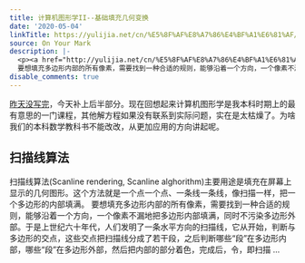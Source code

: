 ```yaml
---
title: 计算机图形学II--基础填充几何变换
date: '2020-05-04'
linkTitle: https://yulijia.net/cn/%E5%8F%AF%E8%A7%86%E4%BF%A1%E6%81%AF/2020/05/04/Computer-Graphics-II.html
source: On Your Mark
description: |-
  <p><a href="http://yulijia.net/cn/%E5%8F%AF%E8%A7%86%E4%BF%A1%E6%81%AF/2020/05/03/Computer-Graphics-I.html">昨天没写完</a>，今天补上后半部分。现在回想起来计算机图形学是我本科时期上的最有意思的一门课程，其他解方程如果没有联系到实际问题，实在是太枯燥了。为啥我们的本科数学教科书不能改改，从更加应用的方向讲起呢。</p> <h2 id="扫描线算法">扫描线算法</h2> <p>扫描线算法(Scanline rendering, Scanline alghorithm)主要用途是填充在屏幕上显示的几何图形。这个方法就是一个点一个点、一条线一条线，像扫描一样，把一个多边形的内部填满。
  要想填充多边形内部的所有像素，需要找到一种合适的规则，能够沿着一个方向，一个像素不漏地把多边形内部填满，同时不污染多边形外部。于是上世纪六十年代，人们发明了一条水平方向的扫描线，它从<script type="math/tex">y=0</script>开始，判断与多边形的交点，这些交点把扫描线分成了若干段，之后判断哪些“段”在多边形内部，哪些“段”在多边形外部，然后把内部的部分着色，完成后，令<script type="math/tex">y=y+1</script>，即扫描 ...
disable_comments: true
---
```

<p><a href="http://yulijia.net/cn/%E5%8F%AF%E8%A7%86%E4%BF%A1%E6%81%AF/2020/05/03/Computer-Graphics-I.html">昨天没写完</a>，今天补上后半部分。现在回想起来计算机图形学是我本科时期上的最有意思的一门课程，其他解方程如果没有联系到实际问题，实在是太枯燥了。为啥我们的本科数学教科书不能改改，从更加应用的方向讲起呢。</p> <h2 id="扫描线算法">扫描线算法</h2> <p>扫描线算法(Scanline rendering, Scanline alghorithm)主要用途是填充在屏幕上显示的几何图形。这个方法就是一个点一个点、一条线一条线，像扫描一样，把一个多边形的内部填满。
要想填充多边形内部的所有像素，需要找到一种合适的规则，能够沿着一个方向，一个像素不漏地把多边形内部填满，同时不污染多边形外部。于是上世纪六十年代，人们发明了一条水平方向的扫描线，它从<script type="math/tex">y=0</script>开始，判断与多边形的交点，这些交点把扫描线分成了若干段，之后判断哪些“段”在多边形内部，哪些“段”在多边形外部，然后把内部的部分着色，完成后，令<script type="math/tex">y=y+1</script>，即扫描 ...